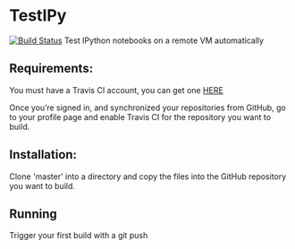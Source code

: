 # TestIPy
[![Build Status](https://travis-ci.org/marcusbooyah/TestIPy.svg?branch=master)](https://travis-ci.org/marcusbooyah/TestIPy)
Test IPython notebooks on a remote VM automatically

## Requirements:
You must have a Travis CI account, you can get one [HERE](https://travis-ci.org)

Once you’re signed in, and synchronized your repositories from GitHub, go to your profile page and enable Travis CI for the repository you want to build.

## Installation:
Clone 'master' into a directory and copy the files into the GitHub repository you want to build.

## Running
Trigger your first build with a git push
